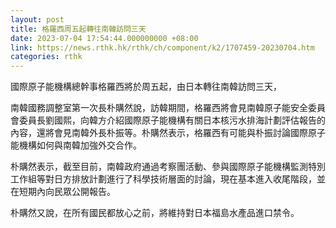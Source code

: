 ```yaml
---
layout: post
title: 格羅西周五起轉往南韓訪問三天
date: 2023-07-04 17:54:44.000000000 +08:00
link: https://news.rthk.hk/rthk/ch/component/k2/1707459-20230704.htm
categories: rthk
---
```


國際原子能機構總幹事格羅西將於周五起，由日本轉往南韓訪問三天，

南韓國務調整室第一次長朴購然說，訪韓期間，格羅西將會見南韓原子能安全委員會委員長劉國熙，向韓方介紹國際原子能機構有關日本核污水排海計劃評估報告的內容，還將會見南韓外長朴振等。朴購然表示，格羅西有可能與朴振討論國際原子能機構如何與南韓加強外交合作。

朴購然表示，截至目前，南韓政府通過考察團活動、參與國際原子能機構監測特別工作組等對日方排放計劃進行了科學技術層面的討論，現在基本進入收尾階段，並在短期內向民眾公開報告。

朴購然又說，在所有國民都放心之前，將維持對日本福島水產品進口禁令。
